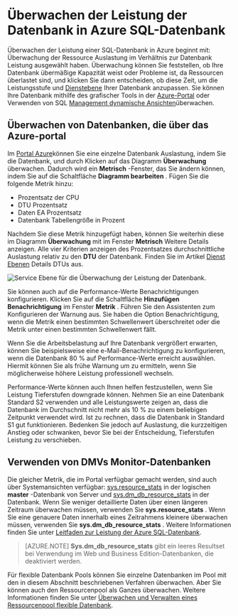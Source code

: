 <properties
    pageTitle="Überwachen der Leistung der Datenbank in Azure SQL-Datenbank | Microsoft Azure"
    description="Lernen Sie die Optionen für Ihre Datenbank mit Azure Tools und dynamische Management Ansichten für die Überwachung aus."
    keywords="Datenbank, die Cloud-Datenbank-Performance überwachen"
    services="sql-database"
    documentationCenter=""
    authors="CarlRabeler"
    manager="jhubbard"
    editor=""/>

<tags
    ms.service="sql-database"
    ms.devlang="na"
    ms.topic="get-started-article"
    ms.tgt_pltfrm="na"
    ms.workload="data-management"
    ms.date="09/27/2016"
    ms.author="carlrab"/>

# <a name="monitoring-database-performance-in-azure-sql-database"></a>Überwachen der Leistung der Datenbank in Azure SQL-Datenbank
Überwachen der Leistung einer SQL-Datenbank in Azure beginnt mit: Überwachung der Ressource Auslastung im Verhältnis zur Datenbank Leistung ausgewählt haben. Überwachung können Sie feststellen, ob Ihre Datenbank übermäßige Kapazität weist oder Probleme ist, da Ressourcen überlastet sind, und klicken Sie dann entscheiden, ob diese Zeit, um die Leistungsstufe und [Dienstebene](sql-database-service-tiers.md) Ihrer Datenbank anzupassen. Sie können Ihre Datenbank mithilfe des grafischer Tools in der [Azure-Portal](https://portal.azure.com) oder Verwenden von SQL [Management dynamische Ansichten](https://msdn.microsoft.com/library/ms188754.aspx)überwachen.

## <a name="monitor-databases-using-the-azure-portal"></a>Überwachen von Datenbanken, die über das Azure-portal

Im [Portal Azure](https://portal.azure.com/)können Sie eine einzelne Datenbank Auslastung, indem Sie die Datenbank, und durch Klicken auf das Diagramm **Überwachung** überwachen. Dadurch wird ein **Metrisch** -Fenster, das Sie ändern können, indem Sie auf die Schaltfläche **Diagramm bearbeiten** . Fügen Sie die folgende Metrik hinzu:

- Prozentsatz der CPU
- DTU Prozentsatz
- Daten EA Prozentsatz
- Datenbank Tabellengröße in Prozent

Nachdem Sie diese Metrik hinzugefügt haben, können Sie weiterhin diese im Diagramm **Überwachung** mit im Fenster **Metrisch** Weitere Details anzeigen. Alle vier Kriterien anzeigen des Prozentsatzes durchschnittliche Auslastung relativ zu den **DTU** der Datenbank. Finden Sie im Artikel [Dienst Ebenen](sql-database-service-tiers.md) Details DTUs aus.

![Service Ebene für die Überwachung der Leistung der Datenbank.](./media/sql-database-service-tiers/sqldb_service_tier_monitoring.png)

Sie können auch auf die Performance-Werte Benachrichtigungen konfigurieren. Klicken Sie auf die Schaltfläche **Hinzufügen Benachrichtigung** im Fenster **Metrik** . Führen Sie den Assistenten zum Konfigurieren der Warnung aus. Sie haben die Option Benachrichtigung, wenn die Metrik einen bestimmten Schwellenwert überschreitet oder die Metrik unter einen bestimmten Schwellenwert fällt.

Wenn Sie die Arbeitsbelastung auf Ihre Datenbank vergrößert erwarten, können Sie beispielsweise eine e-Mail-Benachrichtigung zu konfigurieren, wenn die Datenbank 80 % auf Performance-Werte erreicht auswählen. Hiermit können Sie als frühe Warnung um zu ermitteln, wenn Sie möglicherweise höhere Leistung professionell wechseln.

Performance-Werte können auch Ihnen helfen festzustellen, wenn Sie Leistung Tieferstufen downgrade können. Nehmen Sie an eine Datenbank Standard S2 verwenden und alle Leistungswerte zeigen an, dass die Datenbank im Durchschnitt nicht mehr als 10 % zu einem beliebigen Zeitpunkt verwendet wird. Ist zu rechnen, dass die Datenbank in Standard S1 gut funktionieren. Bedenken Sie jedoch auf Auslastung, die kurzzeitigen Anstieg oder schwanken, bevor Sie bei der Entscheidung, Tieferstufen Leistung zu verschieben.

## <a name="monitor-databases-using-dmvs"></a>Verwenden von DMVs Monitor-Datenbanken

Die gleicher Metrik, die im Portal verfügbar gemacht werden, sind auch über Systemansichten verfügbar: [sys.resource_stats](https://msdn.microsoft.com/library/dn269979.aspx) in der logischen **master** -Datenbank von Server und [sys.dm_db_resource_stats](https://msdn.microsoft.com/library/dn800981.aspx) in der Datenbank. Wenn Sie weniger detaillierte Daten über einen längeren Zeitraum überwachen müssen, verwenden Sie **sys.resource_stats** . Wenn Sie eine genauere Daten innerhalb eines Zeitrahmens kleinere überwachen müssen, verwenden Sie **sys.dm_db_resource_stats** . Weitere Informationen finden Sie unter [Leitfaden zur Leistung der Azure SQL-Datenbank](sql-database-performance-guidance.md#monitoring-resource-use-with-sysresourcestats).

>[AZURE.NOTE] **Sys.dm_db_resource_stats** gibt ein leeres Resultset bei Verwendung im Web und Business Edition-Datenbanken, die deaktiviert werden.

Für flexible Datenbank Pools können Sie einzelne Datenbanken im Pool mit den in diesem Abschnitt beschriebenen Verfahren überwachen. Aber Sie können auch den Ressourcenpool als Ganzes überwachen. Weitere Informationen finden Sie unter [Überwachen und Verwalten eines Ressourcenpool flexible Datenbank](sql-database-elastic-pool-manage-portal.md).
